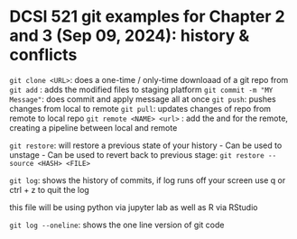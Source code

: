 # DCSI 521 git examples for Chapter 2 and 3 (Sep 09, 2024): history & conflicts




`git clone <URL>`:  does a one-time / only-time downloaad of a git repo from <URL>
`git add` : adds the modified files to staging platform
`git commit -m "MY Message"`: does commit and apply message all at once
`git push`: pushes changes from local to remote
`git pull`: updates changes of repo from remote to local repo
`git remote <NAME> <url>` : add the <url> and <Name> for the remote, creating a pipeline between local and remote

`git restore`: will restore a previous state of your history
    - Can be used to unstage
    - Can be used to revert back to previous stage:
            `git restore --source <HASH> <FILE>`

`git log`: shows the history of commits, if log runs off your screen use q or ctrl + z to quit the log


this file will be using python via jupyter lab as well as R via RStudio

`git log --oneline`: shows the one line version of git code

